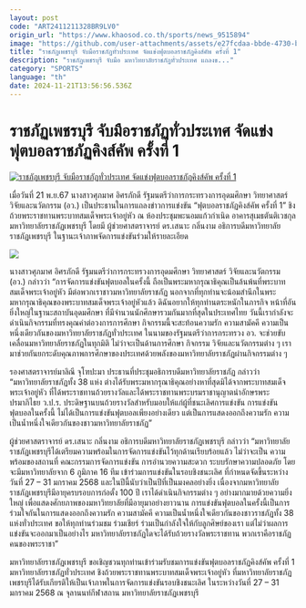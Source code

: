 ```yaml
---
layout: post
code: "ART2411211328BR9LV0"
origin_url: "https://www.khaosod.co.th/sports/news_9515894"
image: "https://github.com/user-attachments/assets/e27fcdaa-bbde-4730-b244-cfc447c81db2"
title: "ราชภัฏเพชรบุรี จับมือราชภัฏทั่วประเทศ จัดแข่งฟุตบอลราชภัฏคิงส์คัพ ครั้งที่ 1"
description: "ราชภัฏเพชรบุรี จับมือ มหาวิทยาลัยราชภัฏทั่วประเทศ แถลงข..."
category: "SPORTS"
language: "th"
date: 2024-11-21T13:56:56.536Z
---
```


# ราชภัฏเพชรบุรี จับมือราชภัฏทั่วประเทศ จัดแข่งฟุตบอลราชภัฏคิงส์คัพ ครั้งที่ 1

[![ราชภัฏเพชรบุรี จับมือราชภัฏทั่วประเทศ จัดแข่งฟุตบอลราชภัฏคิงส์คัพ ครั้งที่ 1](https://www.khaosod.co.th/wpapp/uploads/2024/11/gre.jpg "ราชภัฏเพชรบุรี จับมือราชภัฏทั่วประเทศ จัดแข่งฟุตบอลราชภัฏคิงส์คัพ ครั้งที่ 1")](https://www.khaosod.co.th/wpapp/uploads/2024/11/gre.jpg)

เมื่อวันที่ 21 พ.ย.67 นางสาวศุภมาศ อิศรภักดี รัฐมนตรีว่าการกระทรวงการอุดมศึกษา วิทยาศาสตร์ วิจัยและนวัตกรรม (อว.) เป็นประธานในการแถลงข่าวการแข่งขัน “ฟุตบอลราชภัฏคิงส์คัพ ครั้งที่ 1” ชิงถ้วยพระราชทานพระบาทสมเด็จพระเจ้าอยู่หัว ณ ห้องประชุมพะนอมแก้วกำเนิด อาคารสุเมธตันติเวชกุล มหาวิทยาลัยราชภัฏเพชรบุรี โดยมี ผู้ช่วยศาสตราจารย์ ดร.เสนาะ กลิ่นงาม อธิการบดีมหาวิทยาลัยราชภัฏเพชรบุรี ในฐานะเจ้าภาพจัดการแข่งขันร่วมให้รายละเอียด

![](https://www.khaosod.co.th/wpapp/uploads/2024/11/DSC_1715_0-scaled.jpg)

นางสาวศุภมาศ อิศรภักดี รัฐมนตรีว่าการกระทรวงการอุดมศึกษา วิทยาศาสตร์ วิจัยและนวัตกรรม (อว.) กล่าวว่า “การจัดการแข่งขันฟุตบอลในครั้งนี้ ถือเป็นพระมหากรุณาธิคุณเป็นล้นพ้นที่พระบาทสมเด็จพระเจ้าอยู่หัว มีต่อพวกเราชาวมหาวิทยาลัยราชภัฏ นอกจากที่ทุกท่านจะน้อมสำนึกในพระมหากรุณาธิคุณของพระบาทสมเด็จพระเจ้าอยู่หัวแล้ว ดิฉันอยากให้ทุกท่านตระหนักในภารกิจ หน้าที่อันยิ่งใหญ่ในฐานะสถาบันอุดมศึกษา ที่มีจำนวนนักศึกษารวมกันมากที่สุดในประเทศไทย วันนี้เรากำลังจะดำเนินกิจกรรมที่ทรงคุณค่าต่อวงการการศึกษา กิจกรรมนี้จะสะท้อนความรัก ความสามัคคี ความเป็นหนึ่งเดียวกันของมหาวิทยาลัยราชภัฏทั่วประเทศ ในนามของรัฐมนตรีว่าการกระทรวง อว. จะช่วยขับเคลื่อนมหาวิทยาลัยราชภัฏในทุกมิติ ไม่ว่าจะเป็นด้านการศึกษา กิจกรรม วิจัยและนวัตกรรมต่าง ๆ เรามาช่วยกันยกระดับคุณภาพการศึกษาของประเทศด้วยพลังของมหาวิทยาลัยราชภัฏผ่านกิจกรรมต่าง ๆ

รองศาสตราจารย์มาลิณี จุโฑปะมา ประธานที่ประชุมอธิการบดีมหาวิทยาลัยราชภัฏ กล่าวว่า “มหาวิทยาลัยราชภัฏทั้ง 38 แห่ง ต่างได้รับพระมหากรุณาธิคุณอย่างหาที่สุดมิได้จากพระบาทสมเด็จพระเจ้าอยู่หัว ที่ได้พระราชทานถ้วยรางวัลและได้พระราชทานพระบรมราชานุญาตนำอักษรพระปรมาภิไธย ว.ป.ร. ประดิษฐานบนถ้วยรางวัลสำหรับมอบให้แก่ผู้ที่ชนะเลิศการแข่งขัน การแข่งขันฟุตบอลในครั้งนี้ ไม่ได้เป็นการแข่งขันฟุตบอลเพียงอย่างเดียว แต่เป็นการแสดงออกถึงความรัก ความเป็นน้ำหนึ่งใจเดียวกันของชาวมหาวิทยาลัยราชภัฏ”

ผู้ช่วยศาสตราจารย์ ดร.เสนาะ กลิ่นงาม อธิการบดีมหาวิทยาลัยราชภัฏเพชรบุรี กล่าวว่า “มหาวิทยาลัยราชภัฏเพชรบุรีได้เตรียมความพร้อมในการจัดการแข่งขันไว้ทุกด้านเรียบร้อยแล้ว ไม่ว่าจะเป็น ความพร้อมของสถานที่ คณะกรรมการจัดการแข่งขัน การอำนวยความสะดวก ระบบรักษาความปลอดภัย โดยจะมีมหาวิทยาลัยจาก 6 ภูมิภาค 16 ทีม เข้าร่วมการแข่งขันในรอบชิงชนะเลิศ ที่กำหนดจัดขึ้นระหว่างวันที่ 27 – 31 มกราคม 2568 และในปีนี้นับว่าเป็นปีที่เป็นมงคลอย่างยิ่ง เนื่องจากมหาวิทยาลัยราชภัฏเพชรบุรีมีอายุครบรอบการก่อตั้ง 100 ปี เราได้ดำเนินกิจกรรมต่าง ๆ อย่างมากมายด้วยความยิ่งใหญ่ เพื่อแสดงศักยภาพของมหาวิทยาลัยที่มีอายุมาอย่างยาวนาน การแข่งขันฟุตบอลในครั้งนี้เป็นการร่วมใจกันในการแสดงออกถึงความรัก ความสามัคคี ความเป็นน้ำหนึ่งใจเดียวกันของชาวราชภัฏทั้ง 38 แห่งทั่วประเทศ ขอให้ทุกท่านร่วมชม ร่วมเชียร์ ร่วมเป็นกำลังใจให้กับลูกศิษย์ของเรา แต่ไม่ว่าผลการแข่งขันจะออกมาเป็นอย่างไร มหาวิทยาลัยราชภัฏใดจะได้รับถ้วยรางวัลพระราชทาน พวกเราคือราชภัฏ คนของพระราชา”

มหาวิทยาลัยราชภัฏเพชรบุรี ขอเชิญชวนทุกท่านเข้าร่วมรับชมการแข่งขันฟุตบอลราชภัฏคิงส์คัพ ครั้งที่ 1 มหาวิทยาลัยราชภัฏทั่วประเทศ ชิงถ้วยพระราชทานพระบาทสมเด็จพระเจ้าอยู่หัว ที่มหาวิทยาลัยราชภัฏเพชรบุรีได้รับเกียรติให้เป็นเจ้าภาพในการจัดการแข่งขันรอบชิงชนะเลิศ ในระหว่างวันที่ 27 – 31 มกราคม 2568 ณ จุลานนท์กีฬาสถาน มหาวิทยาลัยราชภัฏเพชรบุรี